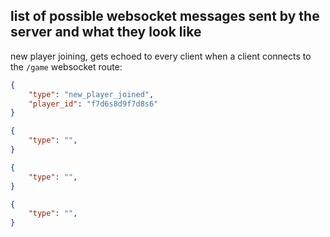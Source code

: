 ## list of possible websocket messages sent by the server and what they look like

new player joining, gets echoed to every client when a client connects to the `/game` websocket route:
```json
{
    "type": "new_player_joined",
    "player_id": "f7d6s8d9f7d8s6"
}
```

```json
{
    "type": "",
}
```

```json
{
    "type": "",
}
```

```json
{
    "type": "",
}
```
